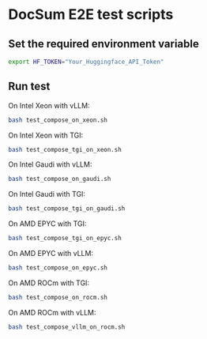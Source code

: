 # DocSum E2E test scripts

## Set the required environment variable

```bash
export HF_TOKEN="Your_Huggingface_API_Token"
```

## Run test

On Intel Xeon with vLLM:

```bash
bash test_compose_on_xeon.sh
```

On Intel Xeon with TGI:

```bash
bash test_compose_tgi_on_xeon.sh
```

On Intel Gaudi with vLLM:

```bash
bash test_compose_on_gaudi.sh
```

On Intel Gaudi with TGI:

```bash
bash test_compose_tgi_on_gaudi.sh
```

On AMD EPYC with TGI:

```bash
bash test_compose_tgi_on_epyc.sh
```

On AMD EPYC with vLLM:

```bash
bash test_compose_on_epyc.sh
```

On AMD ROCm with TGI:

```bash
bash test_compose_on_rocm.sh
```

On AMD ROCm with vLLM:

```bash
bash test_compose_vllm_on_rocm.sh
```
